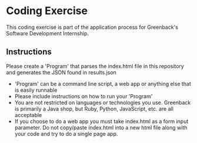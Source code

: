 # Coding Exercise

This coding exercise is part of the application process for Greenback's Software Development Internship.

## Instructions

Please create a 'Program' that parses the index.html file in this repository and generates the JSON found in results.json

* 'Program' can be a command line script, a web app or anything else that is easily runnable
* Please include instructions on how to run your 'Program'
* You are not restricted on languages or technologies you use. Greenback is primarily a Java shop, but Ruby, Python, JavaScript, etc. are all acceptable
* If you choose to do a web app you must take index.html as a form input parameter. Do not copy/paste index.html into a new html file along with your code and try to do a single page app.
